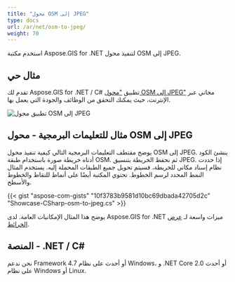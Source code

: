 ```yaml
---
title: "محول OSM إلى JPEG"
type: docs
url: /ar/net/osm-to-jpeg/
weight: 70
---
```


استخدم مكتبة Aspose.GIS for .NET لتنفيذ محول OSM إلى JPEG.

## **مثال حي**

تقدم لك Aspose.GIS for .NET / C# تطبيق ["محول OSM إلى JPEG"](https://products.aspose.app/gis/viewer/osm-to-jpeg) مجاني عبر الإنترنت، حيث يمكنك التحقق من الوظائف والجودة التي يعمل بها.

![تطبيق محول OSM إلى JPEG](viewer.png)

## **مثال للتعليمات البرمجية - محول OSM إلى JPEG**

يوضح مقتطف التعليمات البرمجية التالي كيفية تنفيذ محول OSM إلى JPEG. ينشئ الكود أدناه خريطة صورة باستخدام طبقة OSM. ثم نحفظ الخريطة بتنسيق JPEG. إذا حددت نظام إسناد مكاني للخريطة، فسيتم تحويل جميع الطبقات المحملة إليه.
يستخدم المثال النمط المحدد لرسم الخطوط. تحتوي المكتبة أيضًا على أنماط للنقاط والخطوط والأسطح.

{{< gist "aspose-com-gists" "10f3783b9581d10bc69dbada42705d2c" "Showcase-CSharp-osm-to-jpeg.cs" >}}

يوضح هذا المثال الإمكانيات العامة. لدى Aspose.GIS for .NET ميزات واسعة لـ [عرض الخرائط](https://docs.aspose.com/gis/net/map-rendering/).

## **المنصة - .NET / C#**

نحن ندعم Framework 4.7 أو أحدث على نظام Windows، و .NET Core 2.0 أو أحدث على نظام Windows أو Linux.
